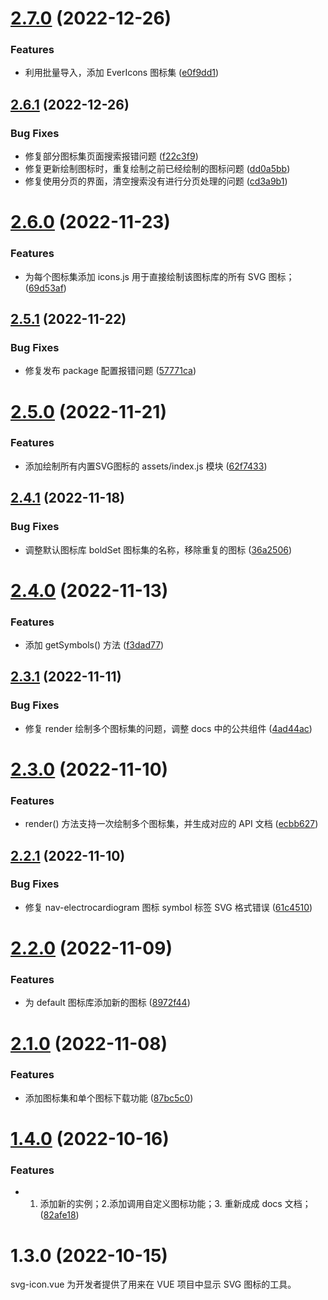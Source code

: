 # [2.7.0](https://github.com/yaohaixiao/svg-icon.vue/compare/2.6.1...2.7.0) (2022-12-26)


### Features

* 利用批量导入，添加 EverIcons 图标集 ([e0f9dd1](https://github.com/yaohaixiao/svg-icon.vue/commit/e0f9dd16c7544b1425dfe353e9fe8a16d59d2c41))



## [2.6.1](https://github.com/yaohaixiao/svg-icon.vue/compare/2.6.0...2.6.1) (2022-12-26)


### Bug Fixes

* 修复部分图标集页面搜索报错问题 ([f22c3f9](https://github.com/yaohaixiao/svg-icon.vue/commit/f22c3f94eca6b7dbc63acded94d076234be6f4c8))
* 修复更新绘制图标时，重复绘制之前已经绘制的图标问题 ([dd0a5bb](https://github.com/yaohaixiao/svg-icon.vue/commit/dd0a5bb9dd7f74f07d8612efd1f02b24a7b800b7))
* 修复使用分页的界面，清空搜索没有进行分页处理的问题 ([cd3a9b1](https://github.com/yaohaixiao/svg-icon.vue/commit/cd3a9b13c45d9649441ed80733c23c6137431cb5))



# [2.6.0](https://github.com/yaohaixiao/svg-icon.vue/compare/2.5.1...2.6.0) (2022-11-23)


### Features

* 为每个图标集添加 icons.js 用于直接绘制该图标库的所有 SVG 图标； ([69d53af](https://github.com/yaohaixiao/svg-icon.vue/commit/69d53af3b404dae1263fee65576ec5c417e4d89e))



## [2.5.1](https://github.com/yaohaixiao/svg-icon.vue/compare/2.5.0...2.5.1) (2022-11-22)


### Bug Fixes

* 修复发布 package 配置报错问题 ([57771ca](https://github.com/yaohaixiao/svg-icon.vue/commit/57771ca488f24a84632344d9ee3ddcd13deabe25))



# [2.5.0](https://github.com/yaohaixiao/svg-icon.vue/compare/2.4.1...2.5.0) (2022-11-21)


### Features

* 添加绘制所有内置SVG图标的 assets/index.js 模块 ([62f7433](https://github.com/yaohaixiao/svg-icon.vue/commit/62f7433937b43d6e8042e7cddc7b417475fde007))



## [2.4.1](https://github.com/yaohaixiao/svg-icon.vue/compare/2.4.0...2.4.1) (2022-11-18)


### Bug Fixes

* 调整默认图标库 boldSet 图标集的名称，移除重复的图标 ([36a2506](https://github.com/yaohaixiao/svg-icon.vue/commit/36a2506512a12392d85ad4e10c2e1306ac57f971))



# [2.4.0](https://github.com/yaohaixiao/svg-icon.vue/compare/2.3.1...2.4.0) (2022-11-13)


### Features

* 添加 getSymbols() 方法 ([f3dad77](https://github.com/yaohaixiao/svg-icon.vue/commit/f3dad77293b9eeb63b7a5c1931fc87e799b609f8))



## [2.3.1](https://github.com/yaohaixiao/svg-icon.vue/compare/2.3.0...2.3.1) (2022-11-11)


### Bug Fixes

* 修复 render 绘制多个图标集的问题，调整 docs 中的公共组件 ([4ad44ac](https://github.com/yaohaixiao/svg-icon.vue/commit/4ad44ac177f114cf3e3f9322bda93838d842dc45))



# [2.3.0](https://github.com/yaohaixiao/svg-icon.vue/compare/2.2.1...2.3.0) (2022-11-10)


### Features

* render() 方法支持一次绘制多个图标集，并生成对应的 API 文档 ([ecbb627](https://github.com/yaohaixiao/svg-icon.vue/commit/ecbb627611800e3c7ffe1e20b8a19d44802b5ba3))



## [2.2.1](https://github.com/yaohaixiao/svg-icon.vue/compare/2.2.0...2.2.1) (2022-11-10)


### Bug Fixes

* 修复 nav-electrocardiogram 图标 symbol 标签 SVG 格式错误 ([61c4510](https://github.com/yaohaixiao/svg-icon.vue/commit/61c45100f91a1410ee5330a562d5728f0fe1a539))



# [2.2.0](https://github.com/yaohaixiao/svg-icon.vue/compare/2.1.0...2.2.0) (2022-11-09)


### Features

* 为 default 图标库添加新的图标 ([8972f44](https://github.com/yaohaixiao/svg-icon.vue/commit/8972f448a6a07e2f63164030be098feaa78a34c2))



# [2.1.0](https://github.com/yaohaixiao/svg-icon.vue/compare/2.0.0...2.1.0) (2022-11-08)


### Features

* 添加图标集和单个图标下载功能 ([87bc5c0](https://github.com/yaohaixiao/svg-icon.vue/commit/87bc5c0f9fee39b8ede8f324140cef2ea8b82ab5))



# [1.4.0](https://github.com/yaohaixiao/svg-icon.vue/compare/1.3.0...1.4.0) (2022-10-16)


### Features

* 1. 添加新的实例；2.添加调用自定义图标功能；3. 重新成成 docs 文档； ([82afe18](https://github.com/yaohaixiao/svg-icon.vue/commit/82afe18e0f65f5d8826481bb4e8252354267c52c))


# 1.3.0 (2022-10-15)

svg-icon.vue 为开发者提供了用来在 VUE 项目中显示 SVG 图标的工具。

